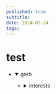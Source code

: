 ```yaml
---
published: true
subtitle:
date: 2024-07-24
tags: 
---
```


# test
<ul class="tree">
  <li>
    <details open>
      <summary>gorb</summary>
      <ul>
        <li>
          <details>
            <summary>interests</summary>
             <ul>
              <li>
              <details>
                <summary>[[music]]</summary>
                <ul>
                 <li>
                  <details>
                    <summary>[[shadowdog]]</summary>
                    <ul>
                      <li>[[record collection]]</li>
                    </ul>
            <ul>
              <li>Jupiter</li>
              <li>Saturn</li>
            </ul>
          </details>
        </li>
        <li>
          <details>
            <summary>Ice giants</summary>
            <ul>
              <li>Uranus</li>
              <li>Neptune</li>
            </ul>
          </details>
        </li>
      </ul>
    </details>
  </li>
</ul>
